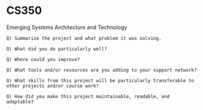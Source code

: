 # CS350
Emerging Systems Architecture and Technology


    Q) Summarize the project and what problem it was solving.
    
    Q) What did you do particularly well?
    
    Q) Where could you improve?
    
    Q) What tools and/or resources are you adding to your support network?
    
    Q) What skills from this project will be particularly transferable to other projects and/or course work?
    
    Q) How did you make this project maintainable, readable, and adaptable?
    
